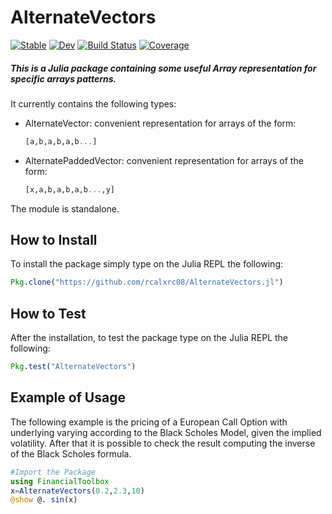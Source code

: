 # AlternateVectors

[![Stable](https://img.shields.io/badge/docs-stable-blue.svg)](https://rcalxrc08.github.io/AlternateVectors.jl/stable/)
[![Dev](https://img.shields.io/badge/docs-dev-blue.svg)](https://rcalxrc08.github.io/AlternateVectors.jl/dev/)
[![Build Status](https://github.com/rcalxrc08/AlternateVectors.jl/actions/workflows/CI.yml/badge.svg?branch=master)](https://github.com/rcalxrc08/AlternateVectors.jl/actions/workflows/CI.yml?query=branch%3Amaster)
[![Coverage](https://codecov.io/gh/rcalxrc08/AlternateVectors.jl/branch/master/graph/badge.svg)](https://codecov.io/gh/rcalxrc08/AlternateVectors.jl)

##### This is a Julia package containing some useful Array representation for specific arrays patterns.
It currently contains the following types:

- AlternateVector: convenient representation for arrays of the form:
    ```Julia
    [a,b,a,b,a,b...]
    ```
- AlternatePaddedVector: convenient representation for arrays of the form:
    ```Julia
    [x,a,b,a,b,a,b...,y]
    ```

The module is standalone.

## How to Install
To install the package simply type on the Julia REPL the following:
```Julia
Pkg.clone("https://github.com/rcalxrc08/AlternateVectors.jl")
```
## How to Test
After the installation, to test the package type on the Julia REPL the following:
```julia
Pkg.test("AlternateVectors")
```
## Example of Usage
The following example is the pricing of a European Call Option with underlying varying
according to the Black Scholes Model, given the implied volatility.
After that it is possible to check the result computing the inverse of the Black Scholes formula.
```julia
#Import the Package
using FinancialToolbox
x=AlternateVectors(0.2,2.3,10)
@show @. sin(x)
```
